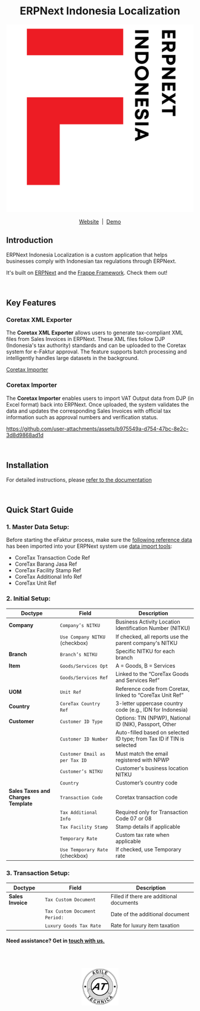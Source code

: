 <div align="center">

<h1>ERPNext Indonesia Localization</h1>

![logopng](.github/logo.png)

[Website](https://www.agiletechnica.com)
  &nbsp;|&nbsp;
[Demo](https://erpnextindonesia-stg.frappe.cloud/app)


</div>



## Introduction


ERPNext Indonesia Localization is a custom application that helps businesses comply with Indonesian tax regulations through ERPNext.

It's built on [ERPNext](https://github.com/frappe/erpnext) and the [Frappe Framework](https://github.com/frappe/frappe). Check them out!

<br />

## Key Features

### Coretax XML Exporter

The **Coretax XML Exporter** allows users to generate tax-compliant XML files from Sales Invoices in ERPNext. These XML files follow DJP (Indonesia's tax authority) standards and can be uploaded to the Coretax system for e-Faktur approval. The feature supports batch processing and intelligently handles large datasets in the background.

[Coretax Importer](.github/Coretax%20Importer.mp4)

### Coretax Importer

The **Coretax Importer** enables users to import VAT Output data from DJP (in Excel format) back into ERPNext. Once uploaded, the system validates the data and updates the corresponding Sales Invoices with official tax information such as approval numbers and verification status.

<https://github.com/user-attachments/assets/b975549a-d754-47bc-8e2c-3d8d9868ad1d>

<br />

## Installation

For detailed instructions, please [refer to the documentation](Installation%20Documentation%20-%20ENG.pdf)

<br />

## Quick Start Guide


### 1. Master Data Setup:
Before starting the eFaktur process, make sure the [following reference data](coretax-reference-master-data) has been imported into your ERPNext system use [data import tools](https://docs.frappe.io/erpnext/user/manual/en/data-import):
- CoreTax Transaction Code Ref
- CoreTax Barang Jasa Ref
- CoreTax Facility Stamp Ref
- CoreTax Additional Info Ref
- CoreTax Unit Ref

### 2. Initial Setup:
| **Doctype**   | **Field**                      | **Description**                                                       |
| ------------- | ------------------------------ | --------------------------------------------------------------------- |
| **Company**   | `Company’s NITKU`              | Business Activity Location Identification Number (NITKU)              |
|               | `Use Company NITKU` (checkbox) | If checked, all reports use the parent company's NITKU                |
| **Branch**    | `Branch’s NITKU`               | Specific NITKU for each branch                                        |
| **Item**      | `Goods/Services Opt`           | A = Goods, B = Services                                               |
|               | `Goods/Services Ref`           | Linked to the “CoreTax Goods and Services Ref”                        |
| **UOM**       | `Unit Ref`                     | Reference code from Coretax, linked to “CoreTax Unit Ref”             |
| **Country**   | `CoreTax Country Ref`          | 3-letter uppercase country code (e.g., IDN for Indonesia)             |
| **Customer**  | `Customer ID Type`             | Options: TIN (NPWP), National ID (NIK), Passport, Other               |
|               | `Customer ID Number`           | Auto-filled based on selected ID type; from Tax ID if TIN is selected |
|               | `Customer Email as per Tax ID` | Must match the email registered with NPWP                             |
|               | `Customer’s NITKU`             | Customer's business location NITKU                                    |
|               | `Country`                      | Customer’s country code                                               |
| **Sales Taxes and Charges Template** | `Transaction Code`             | Coretax transaction code                                             |
|               | `Tax Additional Info`          | Required only for Transaction Code 07 or 08                           |
|               | `Tax Facility Stamp`           | Stamp details if applicable                                           |
|               | `Temporary Rate`               | Custom tax rate when applicable                                       |
|               | `Use Temporary Rate` (checkbox) | If checked, use Temporary rate



### 3. Transaction Setup:
| **Doctype**   | **Field**                      | **Description**                                                       |
| ------------- | ------------------------------ | --------------------------------------------------------------------- |
| **Sales Invoice** | `Tax Custom Document`      | Filled if there are additional documents                                        |
|               | `Tax Custom Document Period:`  | Date of the additional document                                         |
|               | `Luxury Goods Tax Rate`        | Rate for luxury item taxation                                         |

#### Need assistance? Get in [touch with us.](mailto:info@agiletechnica.com)

<br />
<br />
<div align="center" style="padding-top: 0.75rem;">

 <a href="https://www.agiletechnica.com/" target="_blank">
  <img src=".github/logo_v3_light.png" style="height: 100px;">
 </a>
<br />
<br />

</div>
